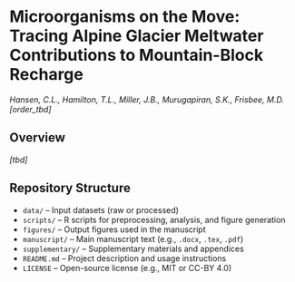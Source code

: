 # Microorganisms on the Move: Tracing Alpine Glacier Meltwater Contributions to Mountain-Block Recharge  
*Hansen, C.L., Hamilton, T.L., Miller, J.B., Murugapiran, S.K., Frisbee, M.D. [order_tbd]*

## Overview
*[tbd]*

## Repository Structure
- `data/` – Input datasets (raw or processed)
- `scripts/` – R scripts for preprocessing, analysis, and figure generation
- `figures/` – Output figures used in the manuscript
- `manuscript/` – Main manuscript text (e.g., `.docx`, `.tex`, `.pdf`)
- `supplementary/` – Supplementary materials and appendices
- `README.md` – Project description and usage instructions
- `LICENSE` – Open-source license (e.g., MIT or CC-BY 4.0)
